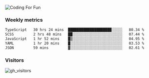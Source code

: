 ![Coding For Fun](https://glitch-art.vercel.app/api/simple?word=<Rise%20/>)

### Weekly metrics

<!--START_SECTION:waka-->

```txt
TypeScript   30 hrs 24 mins  ████████████████████░░░░░   80.34 %
SCSS         2 hrs 48 mins   ██░░░░░░░░░░░░░░░░░░░░░░░   07.44 %
JavaScript   1 hr 52 mins    █▒░░░░░░░░░░░░░░░░░░░░░░░   04.95 %
YAML         1 hr 20 mins    █░░░░░░░░░░░░░░░░░░░░░░░░   03.53 %
JSON         59 mins         ▓░░░░░░░░░░░░░░░░░░░░░░░░   02.61 %
```

<!--END_SECTION:waka-->


### Visitors
![gh_visitors](https://profile-counter.glitch.me/okyiww/count.svg)
